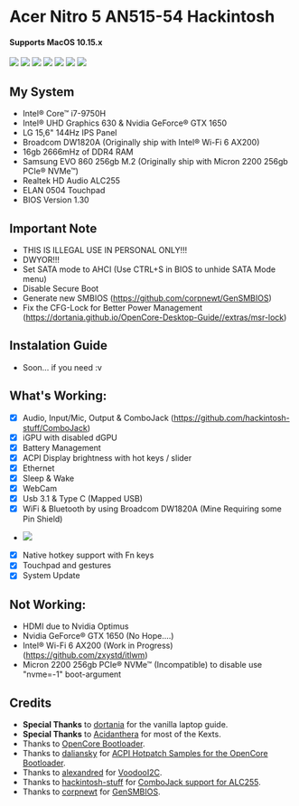 # Acer Nitro 5 AN515-54 Hackintosh

#### Supports MacOS 10.15.x

![](Images/info.png)
![](Images/update.png)
![](Images/display.png)
![](Images/network.png)
![](Images/touchpad.png)
![](Images/cjack.png)
![](Images/output.png)

## My System
- Intel® Core™ i7-9750H
- Intel® UHD Graphics 630 & Nvidia GeForce® GTX 1650
- LG 15,6" 144Hz IPS Panel
- Broadcom DW1820A (Originally ship with Intel® Wi-Fi 6 AX200)
- 16gb 2666mHz of DDR4 RAM
- Samsung EVO 860 256gb M.2 (Originally ship with Micron 2200 256gb PCIe® NVMe™)
- Realtek HD Audio ALC255
- ELAN 0504 Touchpad
- BIOS Version 1.30

## Important Note
- THIS IS ILLEGAL USE IN PERSONAL ONLY!!!
- DWYOR!!!
- Set SATA mode to AHCI (Use CTRL+S in BIOS to unhide SATA Mode menu)
- Disable Secure Boot
- Generate new SMBIOS (https://github.com/corpnewt/GenSMBIOS)
- Fix the CFG-Lock for Better Power Management (https://dortania.github.io/OpenCore-Desktop-Guide//extras/msr-lock)

## Instalation Guide
- Soon... if you need :v

## What's Working:
- [x] Audio, Input/Mic, Output & ComboJack (https://github.com/hackintosh-stuff/ComboJack)
- [x] iGPU with disabled dGPU
- [x] Battery Management
- [x] ACPI Display brightness with hot keys / slider
- [x] Ethernet
- [x] Sleep & Wake
- [x] WebCam
- [x] Usb 3.1 & Type C (Mapped USB)
- [x] WiFi & Bluetooth by using Broadcom DW1820A (Mine Requiring some Pin Shield)
- ![](Images/DW1820A_Cover_pins.jpg)
- [x] Native hotkey support with Fn keys
- [x] Touchpad and gestures
- [x] System Update

## Not Working:
- HDMI due to Nvidia Optimus
- Nvidia GeForce® GTX 1650 (No Hope....)
- Intel® Wi-Fi 6 AX200 (Work in Progress) (https://github.com/zxystd/itlwm)
- Micron 2200 256gb PCIe® NVMe™ (Incompatible) to disable use "nvme=-1" boot-argument

## Credits
- **Special Thanks** to [dortania](https://dortania.github.io/vanilla-laptop-guide) for the vanilla laptop guide.
- **Special Thanks** to [Acidanthera](https://github.com/acidanthera) for most of the Kexts.
- Thanks to [OpenCore Bootloader](https://https://github.com/acidanthera/OpenCorePkg).
- Thanks to [daliansky](https://github.com/daliansky) for [ACPI Hotpatch Samples for the OpenCore Bootloader](https://github.com/daliansky/OC-little).
- Thanks to [alexandred](https://github.com/alexandred) for [VoodooI2C](https://github.com/alexandred/VoodooI2C).
- Thanks to [hackintosh-stuff](https://github.com/hackintosh-stuff) for [ComboJack support for ALC255](https://github.com/hackintosh-stuff/ComboJack).
- Thanks to [corpnewt](https://github.com/corpnewt) for [GenSMBIOS](https://github.com/corpnewt/GenSMBIOS).
